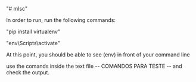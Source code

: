 "# mlsc"

In order to run, run the following commands: <br>

"pip install virtualenv" 

"env\Scripts\activate"  

At this point, you should be able to see (env) in front of your command line

use the comands inside the text file -- COMANDOS PARA TESTE -- and check the output. 
